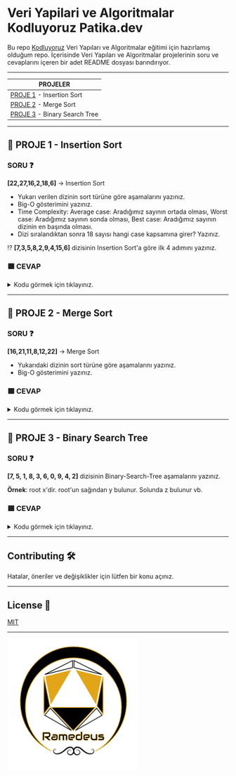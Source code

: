 # Veri Yapilari ve Algoritmalar Kodluyoruz Patika.dev   

Bu repo [Kodluyoruz](Kodluyoruz.org) Veri Yapıları ve Algoritmalar eğitimi için hazırlamış olduğum repo. İçerisinde Veri Yapıları ve Algoritmalar projelerinin soru ve cevaplarını içeren bir adet README dosyası barındırıyor.

----------------------------------------------------------------------------------------------------------------------------------------------------------------------------------

| PROJELER |
|-----|
| [PROJE 1](https://github.com/Ramedeus/Veri_Yapilari_ve_Algoritmalar_Kodluyoruz_Patika.dev/blob/main/README.md#open_book-prorje-1--insertion-sort) - Insertion Sort |
| [PROJE 2](https://github.com/Ramedeus/Veri_Yapilari_ve_Algoritmalar_Kodluyoruz_Patika.dev/blob/main/README.md#open_book-prorje-2--merge-sort) - Merge Sort|
| [PROJE 3](https://github.com/Ramedeus/Veri_Yapilari_ve_Algoritmalar_Kodluyoruz_Patika.dev/blob/main/README.md#open_book-prorje-3--binary-search-tree) - Binary Search Tree|

----------------------------------------------------------------------------------------------------------------------------------------------------------------------------------

## :open_book: PROJE 1	- Insertion Sort

### SORU :question:
**[22,27,16,2,18,6]** -> Insertion Sort

- Yukarı verilen dizinin sort türüne göre aşamalarını yazınız.   
- Big-O gösterimini yazınız.   
- Time Complexity: 
Average case: Aradığımız sayının ortada olması,
Worst case: Aradığımız sayının sonda olması, 
Best case: Aradığımız sayının dizinin en başında olması.   
- Dizi sıralandıktan sonra 18 sayısı hangi case kapsamına girer? Yazınız.

:interrobang: **[7,3,5,8,2,9,4,15,6]** dizisinin Insertion Sort'a göre ilk 4 adımını yazınız.

### :green_square: CEVAP

<details>
<summary>Kodu görmek için tıklayınız.</summary>
  
```java
- [22,27,16,2,18,6] -> Insertion Sort 

n1. [22,27,16,2,18,6]
n2. [2,27,16,22,18,6] 
n3. [2,6,16,22,18,27] 
n4. [2,6,16,18,22,27] 

- Big-O gösterimini yazınız.
 O(n²)
  
 - Time Complexity: 
 Avarage case: 16,18
 Worth case: 27
 Best case: 2
  
 - Average Case: 18 
  
 - [7,3,5,8,2,9,4,15,6] dizisinin Insertion Sort'a göre ilk 4 adımını yazınız.
 
 n1. [7,3,5,8,2,9,4,15,6] 
 n2. [2,3,5,8,7,9,4,15,6] 
 n3. [2,3,4,8,7,9,5,15,6] 
 n4. [2,3,4,5,7,9,8,15,6] 
```
</details>

----------------------------------------------------------------------------------------------------------------------------------------------------------------------------------



## :open_book: PROJE 2	- Merge Sort

### SORU :question:
**[16,21,11,8,12,22]** -> Merge Sort

- Yukarıdaki dizinin sort türüne göre aşamalarını yazınız.  
- Big-O gösterimini yazınız.   

### :green_square: CEVAP

<details>
<summary>Kodu görmek için tıklayınız.</summary>
  
```java
    [16,21,11,8,12,22]
      |             |
 [16,21,11]      [8,12,22]
      |             |  
[16][21,11]      [8,12][22]
      |             |  
[16][21][11]     [8][12][22]   
      |             |  
[16] [11,21]     [8,12] [22]
      |             |  
 [11,16,21]      [8,12,22]
      |             |  
    [8,11,12,16,21,22]
     
    

Big-O gösterimi
n = 2^x
logn = x
O(nlogn) 
```
</details>

----------------------------------------------------------------------------------------------------------------------------------------------------------------------------------



## :open_book: PROJE 3	- Binary Search Tree

### SORU :question:
**[7, 5, 1, 8, 3, 6, 0, 9, 4, 2]** dizisinin Binary-Search-Tree aşamalarını yazınız.

**Örnek**: root x'dir. root'un sağından y bulunur. Solunda z bulunur vb.  

### :green_square: CEVAP

<details>
<summary>Kodu görmek için tıklayınız.</summary>
  
```java
[0,1,2,3,4,5,6,7,8,9]
root değeri = 4 

                  4
                  |
    -----------------------------
    |                           |  
    2                           7
---------                   ---------
|       |                   |       |
1       3                   6       8
|                           |       |
0                           5       9
      

" 7 root değerinden büyüktür sağında yer alır "
" 2 root değerinden küçüktür solunda yer alır "
```
</details>

----------------------------------------------------------------------------------------------------------------------------------------------------------------------------------

## Contributing :hammer_and_wrench:	
Hatalar, öneriler ve değişiklikler için lütfen bir konu açınız.

---------------------------------------------------------------------------------------------------------------------------------------------------------------------------------- 

## License :notebook_with_decorative_cover:

[MIT](https://www.google.com/search?q=mit+license&oq=mit+license&aqs=chrome.0.0l4j0i22i30l6.2910j0j7&sourceid=chrome&ie=UTF-8)
  
---------------------------------------------------------------------------------------------------------------------------------------------------------------------------------- 

<img src="https://github.com/Ramedeus/Logo/blob/main/Ramedeus2.png " width="300" height="300"/>
